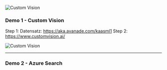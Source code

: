 ![Custom Vision](https://i.ibb.co/WgSVJT7/Kaa-S-Logo-transparent-gray.png)
### Demo 1 - Custom Vision

Step 1: Datensatz: https://aka.avanade.com/kaasml1
Step 2: https://www.customvision.ai/

![Custom Vision](https://i.ibb.co/NWB8b0v/2019-05-22-11-11-54.png)



---------------------------------------
### Demo 2 - Azure Search
